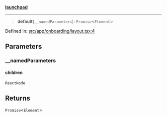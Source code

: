 [**launchpad**](index.md)

***

> **default**(`__namedParameters`): `Promise`\<`Element`\>

Defined in: [src/app/onboarding/layout.tsx:4](https://github.com/victorbratov/launchpad/blob/3cec89d9fa4be2794c552b4b2e488c08b6798868/src/app/onboarding/layout.tsx#L4)

## Parameters

### \_\_namedParameters

#### children

`ReactNode`

## Returns

`Promise`\<`Element`\>
